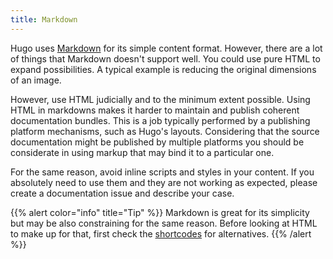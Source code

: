 ```yaml
---
title: Markdown
---
```


Hugo uses [Markdown](https://www.markdownguide.org/) for its simple content format. However, there are a lot of things that Markdown 
doesn't support well. You could use pure HTML to expand possibilities. A typical example is reducing
the original dimensions of an image.

However, use HTML judicially and to the minimum extent possible. Using HTML in markdowns makes it
harder to maintain and publish coherent documentation bundles. This is a job typically performed by
a publishing platform mechanisms, such as Hugo's layouts. Considering that the source documentation
might be published by multiple platforms you should be considerate in using markup that may bind it 
to a particular one.

For the same reason, avoid inline scripts and styles in your content. If you absolutely need to use them and they are not working as expected, please create a documentation issue and describe your case.

{{% alert color="info" title="Tip" %}}
Markdown is great for its simplicity but may be also constraining for the same reason. Before looking at HTML to make up for that, first check the [shortcodes](https://github.com/gardener/documentation/blob/master/website/documentation/contribute/documentation/shortcodes.md) for alternatives.
{{% /alert %}}
